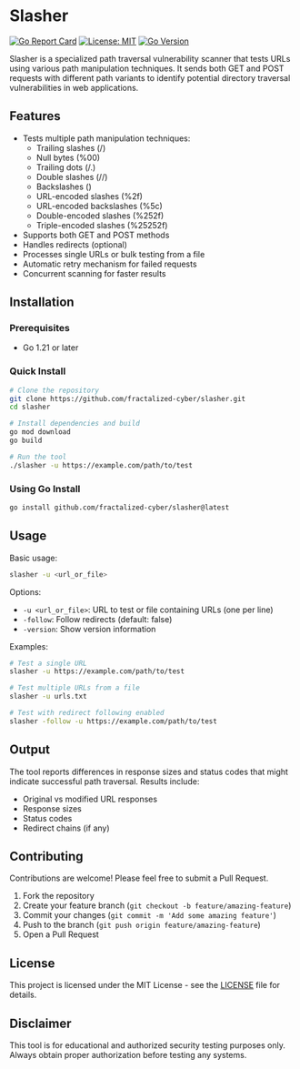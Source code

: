 # Slasher

[![Go Report Card](https://goreportcard.com/badge/github.com/fractalized-cyber/slasher)](https://goreportcard.com/report/github.com/fractalized-cyber/slasher)
[![License: MIT](https://img.shields.io/badge/License-MIT-yellow.svg)](https://opensource.org/licenses/MIT)
[![Go Version](https://img.shields.io/badge/Go-1.21+-blue.svg)](https://golang.org)

Slasher is a specialized path traversal vulnerability scanner that tests URLs using various path manipulation techniques. It sends both GET and POST requests with different path variants to identify potential directory traversal vulnerabilities in web applications.

## Features

- Tests multiple path manipulation techniques:
  - Trailing slashes (/)
  - Null bytes (%00)
  - Trailing dots (/.)
  - Double slashes (//)
  - Backslashes (\)
  - URL-encoded slashes (%2f)
  - URL-encoded backslashes (%5c)
  - Double-encoded slashes (%252f)
  - Triple-encoded slashes (%25252f)
- Supports both GET and POST methods
- Handles redirects (optional)
- Processes single URLs or bulk testing from a file
- Automatic retry mechanism for failed requests
- Concurrent scanning for faster results

## Installation

### Prerequisites

- Go 1.21 or later

### Quick Install

```bash
# Clone the repository
git clone https://github.com/fractalized-cyber/slasher.git
cd slasher

# Install dependencies and build
go mod download
go build

# Run the tool
./slasher -u https://example.com/path/to/test
```

### Using Go Install

```bash
go install github.com/fractalized-cyber/slasher@latest
```

## Usage

Basic usage:
```bash
slasher -u <url_or_file>
```

Options:
- `-u <url_or_file>`: URL to test or file containing URLs (one per line)
- `-follow`: Follow redirects (default: false)
- `-version`: Show version information

Examples:
```bash
# Test a single URL
slasher -u https://example.com/path/to/test

# Test multiple URLs from a file
slasher -u urls.txt

# Test with redirect following enabled
slasher -follow -u https://example.com/path/to/test
```

## Output

The tool reports differences in response sizes and status codes that might indicate successful path traversal. Results include:
- Original vs modified URL responses
- Response sizes
- Status codes
- Redirect chains (if any)

## Contributing

Contributions are welcome! Please feel free to submit a Pull Request.

1. Fork the repository
2. Create your feature branch (`git checkout -b feature/amazing-feature`)
3. Commit your changes (`git commit -m 'Add some amazing feature'`)
4. Push to the branch (`git push origin feature/amazing-feature`)
5. Open a Pull Request

## License

This project is licensed under the MIT License - see the [LICENSE](LICENSE) file for details.

## Disclaimer

This tool is for educational and authorized security testing purposes only. Always obtain proper authorization before testing any systems. 